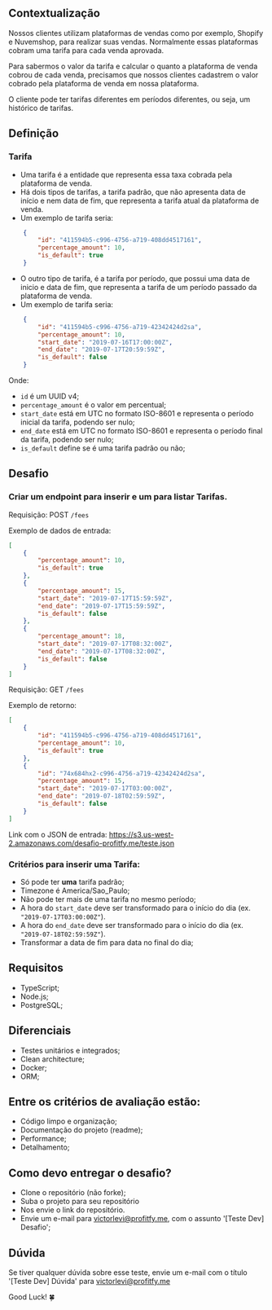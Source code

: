 Contextualização
----------------

Nossos clientes utilizam plataformas de vendas como por exemplo, Shopify e Nuvemshop, para realizar suas vendas. Normalmente essas plataformas cobram uma tarifa para cada venda aprovada.

  

Para sabermos o valor da tarifa e calcular o quanto a plataforma de venda cobrou de cada venda, precisamos que nossos clientes cadastrem o valor cobrado pela plataforma de venda em nossa plataforma.

  

O cliente pode ter tarifas diferentes em períodos diferentes, ou seja, um histórico de tarifas.

  

Definição
---------

### Tarifa

*   Uma tarifa é a entidade que representa essa taxa cobrada pela plataforma de venda.
*   Há dois tipos de tarifas, a tarifa padrão, que não apresenta data de início e nem data de fim, que representa a tarifa atual da plataforma de venda.
*   Um exemplo de tarifa seria:

```json
    {
        "id": "411594b5-c996-4756-a719-408dd4517161",
        "percentage_amount": 10,
        "is_default": true
    }
```

*   O outro tipo de tarifa, é a tarifa por período, que possui uma data de inicio e data de fim, que representa a tarifa de um período passado da plataforma de venda.
*   Um exemplo de tarifa seria:

```json
    {
        "id": "411594b5-c996-4756-a719-42342424d2sa",
        "percentage_amount": 10,
        "start_date": "2019-07-16T17:00:00Z",
        "end_date": "2019-07-17T20:59:59Z",
        "is_default": false
    }
```

Onde:

*   `id` é um UUID v4;
*   `percentage_amount` é o valor em percentual;
*   `start_date` está em UTC no formato ISO-8601 e representa o período inicial da tarifa, podendo ser nulo;
*   `end_date` está em UTC no formato ISO-8601 e representa o período final da tarifa, podendo ser nulo;
*   `is_default` define se é uma tarifa padrão ou não;

  

Desafio
-------

### Criar um endpoint para inserir e um para listar Tarifas.

Requisição: POST `/fees` 

  

Exemplo de dados de entrada:

```json
[
    {
        "percentage_amount": 10,
        "is_default": true
    },
    {
        "percentage_amount": 15,
        "start_date": "2019-07-17T15:59:59Z",
        "end_date": "2019-07-17T15:59:59Z",
        "is_default": false
    },
    {
        "percentage_amount": 18,
        "start_date": "2019-07-17T08:32:00Z",
        "end_date": "2019-07-17T08:32:00Z",
        "is_default": false
    }
]
```

Requisição: GET `/fees` 

  

Exemplo de retorno:

```json
[
    {
        "id": "411594b5-c996-4756-a719-408dd4517161",
        "percentage_amount": 10,
        "is_default": true
    },
    {
        "id": "74x684hx2-c996-4756-a719-42342424d2sa",
        "percentage_amount": 15,
        "start_date": "2019-07-17T03:00:00Z",
        "end_date": "2019-07-18T02:59:59Z",
        "is_default": false
    }
]
```


Link com o JSON de entrada: 
https://s3.us-west-2.amazonaws.com/desafio-profitfy.me/teste.json
  

### Critérios para inserir uma Tarifa:

*   Só pode ter **uma** tarifa padrão;
*   Timezone é America/Sao\_Paulo;
*   Não pode ter mais de uma tarifa no mesmo período;
*   A hora do `start_date` deve ser transformado para o início do dia (ex. `"2019-07-17T03:00:00Z"`).
*   A hora do `end_date` deve ser transformado para o início do dia (ex. `"2019-07-18T02:59:59Z"`).
*   Transformar a data de fim para data no final do dia;

  

Requisitos
----------

*   TypeScript;
*   Node.js;
*   PostgreSQL;

  

Diferenciais
------------

*   Testes unitários e integrados;
*   Clean architecture;
*   Docker;
*   ORM;

  

Entre os critérios de avaliação estão:
--------------------------------------

*   Código limpo e organização;
*   Documentação do projeto (readme);
*   Performance;
*   Detalhamento;

  

Como devo entregar o desafio?
-----------------------------

*   Clone o repositório (não forke);
*   Suba o projeto para seu repositório
*   Nos envie o link do repositório.
*   Envie um e-mail para [victorlevi@profitfy.me](mailto:victorlevi@profitfy.me), com o assunto '\[Teste Dev\] Desafio';

  

Dúvida
------

Se tiver qualquer dúvida sobre esse teste, envie um e-mail com o título '\[Teste Dev\] Dúvida' para [victorlevi@profitfy.me](mailto:victorlevi@profitfy.me)

  

Good Luck! 🍀
